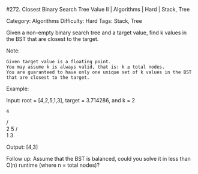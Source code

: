 #272. Closest Binary Search Tree Value II | Algorithms | Hard | Stack, Tree

Category: Algorithms
Difficulty: Hard
Tags: Stack, Tree

Given a non-empty binary search tree and a target value, find k values in the BST that are closest to the target.

Note:


	Given target value is a floating point.
	You may assume k is always valid, that is: k ≤ total nodes.
	You are guaranteed to have only one unique set of k values in the BST that are closest to the target.


Example:


Input: root = [4,2,5,1,3], target = 3.714286, and k = 2

    4
   / \
  2   5
 / \
1   3

Output: [4,3]

Follow up:
Assume that the BST is balanced, could you solve it in less than O(n) runtime (where n = total nodes)?

